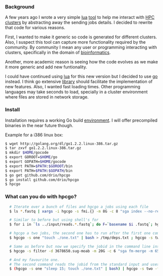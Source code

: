 ### Background

A few years ago I wrote a very simple [lua](http://www.lua.org/)
[tool](https://github.com/drio/drd.bio.toolbox/blob/master/lua/submit.lua) to
help me interact with [HPC clusters](http://en.wikipedia.org/wiki/HPCC) by
abstracting away the sending jobs details. I decided to rewrite that code
for various reasons.

First, I wanted to make it generic so code is generated for different clusters.
Also, I suspect this tool can capture more functionality required by the
community. By community I mean any user or programming interacting with
clusters, specifically in the domain of [bioinformatics](http://biostars.org).

Another, more academic reason is seeing how the code evolves as we make it
more generic and add new funtionality.

I could have continued using [lua](http://www.lua.org/) for this new version
but I decided to use [go](http://golang.org) instead. I think go extensive
[library](http://golang.org/pkg/) should facilitate the implementation of new
features. Also, I wanted fast loading times. Other programming languages may
take seconds to load, specially in a cluster environment where files are stored
in network storage.

### Install

Installation requires a working Go build [environment](http://golang.org/doc/install.html).
I will offer precompiled binaries in the near future though.

Example for a i386 linux box:

```sh
$ wget http://golang.org/dl/go1.2.2.linux-386.tar.gz
$ tar zxvf go1.2.2.linux-386.tar.gz
$ mkdir $HOME/gocode
$ export GOROOT=$HOME/go
$ export GOPATH=$HOME/gocode
$ export PATH=$PATH:$GOROOT/bin
$ export PATH=$PATH:$GOPATH/bin
$ go get github.com/drio/hpcgo
$ go install github.com/drio/hpcgo
$ hpcgo
```

### What can you do with hpcgo?

```sh
  # Iterate over a bunch of files and hgcgo a jobs using each file
  $ ls *.fastq | xargs -i hgcgo -s fmi.{} -m 8G -c 8 "sga index --no-reverse -d 5000000 -t 8 {}"

  # Similar to before but using shell's for
  $ for i in `ls ../input/reads.*.fastq`; do F=`basename $i .fastq`; hgcgo -s pp.$F "sga preprocess -o $F.pp.fastq --pe-mode 2 $i"; done

  # hgcgo a two jobs, the second one has to run after the first one completes
  $ hgcgo -s one "touch ./one.txt" | bash > /tmp/deps.txt ; hgcgo -s two -f /tmp/deps.txt  "sleep 2;touch ./two.txt" | bash

  # Same as before but now we specify the jobid in the command line instead in a file
  $ hgcgo -s filter -d 3678650.sug-moab -m 20G -c 6 "sga fm-merge -m 65 -t 6 final.filter.pass.fa"

  # And my favourite one.
  # The second command reads the jobid from the standard input and uses it as dep
  $ (hgcgo -s one "sleep 15; touch ./one.txt" | bash) | hgcgo -s two -f -  "sleep 2;touch ./two.txt" | bash
```





